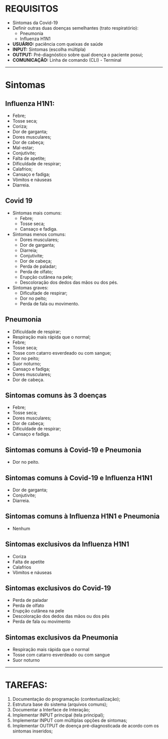 # REQUISITOS

- Sintomas da Covid-19
- Definir outras duas doenças semelhantes (trato respiratório):
	- Pneumonia
	- Influenza H1N1
- **USUÁRIO:** paciência com queixas de saúde
- **INPUT:** Sintomas (escolha múltipla)
- **OUTPUT:** Pré-diagnóstico sobre qual doença o paciente posui;
- **COMUNICAÇÃO:** Linha de comando (CLI) - Terminal
-- --
# Sintomas

## Influenza H1N1:
- Febre;
- Tosse seca;
- Coriza;
- Dor de garganta;
- Dores musculares;
- Dor de cabeça;
- Mal-estar;
- Conjutivite;
- Falta de apetite;
- Dificuldade de respirar;
- Calafrios;
- Cansaço e fadiga;
- Vômitos e náuseas
- Diarreia.

## Covid 19
- Sintomas mais comuns:
	- Febre;
	- Tosse seca;
	- Cansaço e fadiga.
- Sintomas menos comuns:
	- Dores musculares;
	- Dor de garganta;
	- Diarreia;
	- Conjutivite;
	- Dor de cabeça;
	- Perda de paladar;
	- Perda de olfato;
	- Erupção cutânea na pele;
	- Descoloração dos dedos das mãos ou dos pés.
- Sintomas graves:
	- Dificultade de respirar;
	- Dor no peito;
	- Perda de fala ou movimento.

## Pneumonia
- Dificuldade de respirar;
- Respiração mais rápida que o normal;
- Febre;
- Tosse seca;
- Tosse com catarro esverdeado ou com sangue;
- Dor no peito;
- Suor noturno;
- Cansaço e fadiga;
- Dores musculares;
- Dor de cabeça.

## Sintomas comuns às 3 doenças
- Febre;
- Tosse seca;
- Dores musculares;
- Dor de cabeça;
- Dificuldade de respirar;
- Cansaço e fadiga.

## Sintomas comuns à Covid-19 e Pneumonia
- Dor no peito.

## Sintomas comuns à Covid-19 e Influenza H1N1
- Dor de garganta;
- Conjutivite;
- Diarreia.

## Sintomas comuns à Influenza H1N1 e Pneumonia
- Nenhum

## Sintomas exclusivos da Influenza H1N1
- Coriza
- Falta de apetite
- Calafrios
- Vômitos e náuseas

## Sintomas exclusivos do Covid-19
- Perda de paladar
- Perda de olfato
- Erupção cutânea na pele
- Descoloração dos dedos das mãos ou dos pés
- Perda de fala ou movimento

## Sintomas exclusivos da Pneumonia
- Respiração mais rápida que o normal
- Tosse com catarro esverdeado ou com sangue
- Suor noturno

-- --

# TAREFAS:

1. Documentação do programação (contextualização);
1. Estrutura base do sistema (arquivos comuns);
1. Documentar a Interface de Interação;
1. Implementar INPUT principal (tela principal);
1. Implementar INPUT com múltiplas opções de sintomas;
1. Implementar OUTPUT de doença pré-diagnosticada de acordo com os sintomas inseridos; 